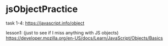 # jsObjectPractice

task 1-4:
https://javascript.info/object

lesson1: (just to see if I miss anything with JS objects)
https://developer.mozilla.org/en-US/docs/Learn/JavaScript/Objects/Basics
